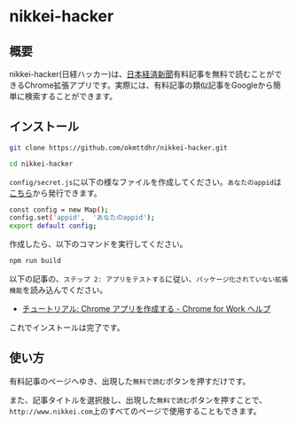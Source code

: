 # nikkei-hacker

## 概要

nikkei-hacker(日経ハッカー)は、[日本経済新聞](http://www.nikkei.com/)有料記事を無料で読むことができるChrome拡張アプリです。実際には、有料記事の類似記事をGoogleから簡単に検索することができます。

## インストール

```bash
git clone https://github.com/okmttdhr/nikkei-hacker.git
```

```bash
cd nikkei-hacker
```

`config/secret.js`に以下の様なファイルを作成してください。`あなたのappid`は<a href="https://e.developer.yahoo.co.jp/register" target="_blank">こちら</a>から発行できます。

```bash
const config = new Map();
config.set('appid',  'あなたのappid');
export default config;
```

作成したら、以下のコマンドを実行してください。

```bash
npm run build
```

以下の記事の、`ステップ 2: アプリをテストする`に従い、`パッケージ化されていない拡張機能`を読み込んでください。

* <a href="https://support.google.com/chrome/a/answer/2714278?hl=ja" target="_blank">チュートリアル: Chrome アプリを作成する - Chrome for Work ヘルプ</a>

これでインストールは完了です。

## 使い方

有料記事のページヘゆき、出現した`無料で読む`ボタンを押すだけです。

また、記事タイトルを選択肢し、出現した`無料で読む`ボタンを押すことで、`http://www.nikkei.com`上のすべてのページで使用することもできます。
